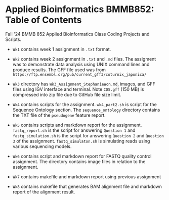 # Applied Bioinformatics BMMB852: Table of Contents
Fall '24 BMMB 852 Applied Bioinformatics Class Coding Projects and Scripts.

* `Wk1` contains week 1 assignment in `.txt` format.
* `Wk2` contains week 2 assignment in `.txt` and `.md` files. The assigment was to demonstrate data analysis using UNIX command lines and produce results. The GFF file used was from `https://ftp.ensembl.org/pub/current_gff3/coturnix_japonica/`

* `Wk3` directory has `Wk3_Assignment_StephanieWon.md`, images, and GFF files using IGV interface and terminal. Note `CDS.gff` (150 MB) is compressed into zip file due to GitHub file size limit. 

* `Wk4` contains scripts for the assignment. `wk4_part2.sh` is script for the Sequence Ontology section. The `sequence_ontology` directory contains the TXT file of the `pseudogene` feature report.
  
* `Wk5` contains scripts and markdown report for the assignment. `fastq_report.sh` is the script for answering `Question 1` and `fastq_simulation.sh` is the script for answering `Question 2` and `Question 3` of the assignment. `fastq_simulaton.sh` is simulating reads using various sequencing models.

* `Wk6` contains script and markdown report for FASTQ quality control assignment. The directory contains image files in relation to the assignment. 
* `Wk7` contains makefile and markdown report using previous assignment
* `Wk8` contains makefile that generates BAM alignment file and markdown report of the alignment result.
